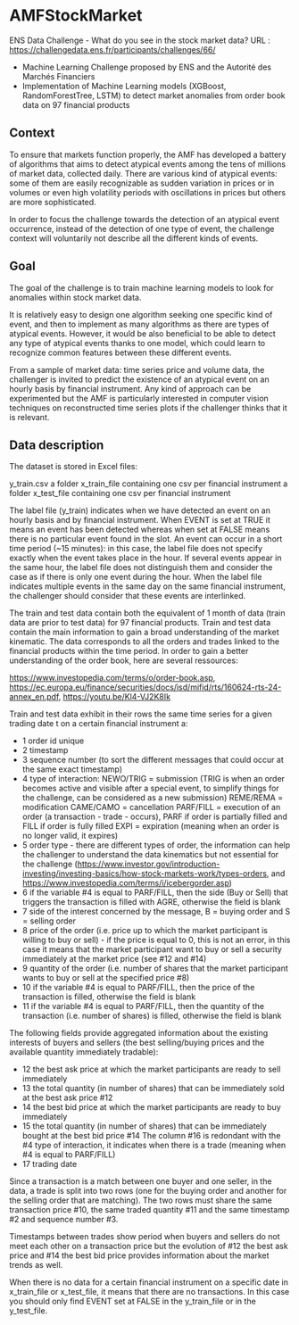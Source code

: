 # AMFStockMarket
 ENS Data Challenge - What do you see in the stock market data? 
 URL : https://challengedata.ens.fr/participants/challenges/66/

 - Machine Learning Challenge proposed by ENS and the Autorité des Marchés Financiers 
 - Implementation of Machine Learning models (XGBoost, RandomForestTree, LSTM) to detect market anomalies from order book data on 97 financial products

## Context
To ensure that markets function properly, the AMF has developed a battery of algorithms that aims to detect atypical events among the tens of millions of market data, collected daily. There are various kind of atypical events: some of them are easily recognizable as sudden variation in prices or in volumes or even high volatility periods with oscillations in prices but others are more sophisticated.

In order to focus the challenge towards the detection of an atypical event occurrence, instead of the detection of one type of event, the challenge context will voluntarily not describe all the different kinds of events.

## Goal
The goal of the challenge is to train machine learning models to look for anomalies within stock market data.

It is relatively easy to design one algorithm seeking one specific kind of event, and then to implement as many algorithms as there are types of atypical events. However, it would be also beneficial to be able to detect any type of atypical events thanks to one model, which could learn to recognize common features between these different events.

From a sample of market data: time series price and volume data, the challenger is invited to predict the existence of an atypical event on an hourly basis by financial instrument. Any kind of approach can be experimented but the AMF is particularly interested in computer vision techniques on reconstructed time series plots if the challenger thinks that it is relevant.

## Data description
The dataset is stored in Excel files:

y_train.csv
a folder x_train_file containing one csv per financial instrument
a folder x_test_file containing one csv per financial instrument

The label file (y_train) indicates when we have detected an event on an hourly basis and by financial instrument. When EVENT is set at TRUE it means an event has been detected whereas when set at FALSE means there is no particular event found in the slot. An event can occur in a short time period (~15 minutes): in this case, the label file does not specify exactly when the event takes place in the hour. If several events appear in the same hour, the label file does not distinguish them and consider the case as if there is only one event during the hour. When the label file indicates multiple events in the same day on the same financial instrument, the challenger should consider that these events are interlinked.

The train and test data contain both the equivalent of 1 month of data (train data are prior to test data) for 97 financial products. Train and test data contain the main information to gain a broad understanding of the market kinematic. The data corresponds to all the orders and trades linked to the financial products within the time period. In order to gain a better understanding of the order book, here are several ressources:

https://www.investopedia.com/terms/o/order-book.asp,
https://ec.europa.eu/finance/securities/docs/isd/mifid/rts/160624-rts-24-annex_en.pdf,
https://youtu.be/Kl4-VJ2K8Ik

Train and test data exhibit in their rows the same time series for a given trading date t on a certain financial instrument a:

 - 1 order id unique
 - 2 timestamp
 - 3 sequence number (to sort the different messages that could occur at the same exact timestamp)
 - 4 type of interaction:
NEWO/TRIG = submission (TRIG is when an order becomes active and visible after a special event, to simplify things for the challenge, can be considered as a new submission)
REME/REMA = modification
CAME/CAMO = cancellation
PARF/FILL = execution of an order (a transaction - trade - occurs), PARF if order is partially filled and FILL if order is fully filled
EXPI = expiration (meaning when an order is no longer valid, it expires)
 - 5 order type - there are different types of order, the information can help the challenger to understand the data kinematics but not essential for the challenge (https://www.investor.gov/introduction-investing/investing-basics/how-stock-markets-work/types-orders, and https://www.investopedia.com/terms/i/icebergorder.asp)
 - 6 if the variable #4 is equal to PARF/FILL, then the side (Buy or Sell) that triggers the transaction is filled with AGRE, otherwise the field is blank
 - 7 side of the interest concerned by the message, B = buying order and S = selling order
 - 8 price of the order (i.e. price up to which the market participant is willing to buy or sell) - if the price is equal to 0, this is not an error, in this case it means that the market participant want to buy or sell a security immediately at the market price (see #12 and #14)
 - 9 quantity of the order (i.e. number of shares that the market participant wants to buy or sell at the specified price #8)
 - 10 if the variable #4 is equal to PARF/FILL, then the price of the transaction is filled, otherwise the field is blank
 - 11 if the variable #4 is equal to PARF/FILL, then the quantity of the transaction (i.e. number of shares) is filled, otherwise the field is blank

The following fields provide aggregated information about the existing interests of buyers and sellers (the best selling/buying prices and the available quantity immediately tradable):

 - 12 the best ask price at which the market participants are ready to sell immediately
 - 13 the total quantity (in number of shares) that can be immediately sold at the best ask price #12
 - 14 the best bid price at which the market participants are ready to buy immediately
 - 15 the total quantity (in number of shares) that can be immediately bought at the best bid price #14
The column #16 is redondant with the #4 type of interaction, it indicates when there is a trade (meaning when #4 is equal to PARF/FILL)
 - 17 trading date

Since a transaction is a match between one buyer and one seller, in the data, a trade is split into two rows (one for the buying order and another for the selling order that are matching). The two rows must share the same transaction price #10, the same traded quantity #11 and the same timestamp #2 and sequence number #3.

Timestamps between trades show period when buyers and sellers do not meet each other on a transaction price but the evolution of #12 the best ask price and #14 the best bid price provides information about the market trends as well.

When there is no data for a certain financial instrument on a specific date in x_train_file or x_test_file, it means that there are no transactions. In this case you should only find EVENT set at FALSE in the y_train_file or in the y_test_file.
